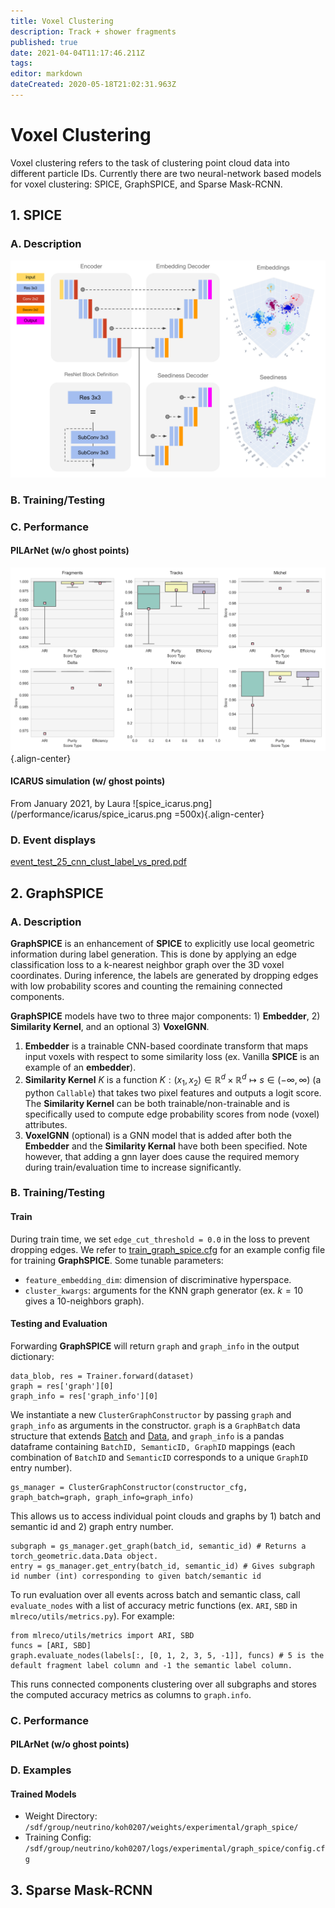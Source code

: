 ```yaml
---
title: Voxel Clustering
description: Track + shower fragments
published: true
date: 2021-04-04T11:17:46.211Z
tags: 
editor: markdown
dateCreated: 2020-05-18T21:02:31.963Z
---
```



# Voxel Clustering

Voxel clustering refers to the task of clustering point cloud data into different particle IDs. 
Currently there are two neural-network based models for voxel clustering: SPICE, GraphSPICE, and Sparse Mask-RCNN. 

## 1. SPICE

### A. Description
![spice_architecture.png](/architectures/spice_architecture.png)

### B. Training/Testing

### C. Performance
#### PILArNet (w/o ghost points)
![f32d6_boxplot.png](/performance/f32d6_boxplot.png){.align-center}

#### ICARUS simulation (w/ ghost points)
From January 2021, by Laura
![spice_icarus.png](/performance/icarus/spice_icarus.png =500x){.align-center}

### D. Event displays

[event_test_25_cnn_clust_label_vs_pred.pdf](/event_displays/event_test_25_cnn_clust_label_vs_pred.pdf)




## 2. GraphSPICE


### A. Description

**GraphSPICE** is an enhancement of **SPICE** to explicitly use local geometric information during label generation. This is done by applying an edge classification loss to a k-nearest neighbor graph over the 3D voxel coordinates. During inference, the labels are generated by dropping edges with low probability scores and counting the remaining connected components. 

**GraphSPICE** models have two to three major components: 1) **Embedder**, 2) **Similarity Kernel**, and an optional 3) **VoxelGNN**.  
 1. **Embedder** is a trainable CNN-based coordinate transform that maps input voxels with respect to some similarity loss (ex. Vanilla **SPICE** is an example of an **embedder**). 
 2. **Similarity Kernel** $K$ is a function $K: (x_1, x_2) \in \mathbb{R}^d \times \mathbb{R}^d \mapsto s \in (-\infty, \infty)$ (a python `Callable`) that takes two pixel features and outputs a logit score. The **Similarity Kernel** can be both trainable/non-trainable and is specifically used to compute edge probability scores from node (voxel) attributes. 
 3. **VoxelGNN** (optional) is a GNN model that is added after both the **Embedder** and the **Similarity Kernal** have both been specified. Note however, that adding a gnn layer does cause the required memory during train/evaluation time to increase significantly. 

### B. Training/Testing
#### Train

During train time, we set `edge_cut_threshold = 0.0` in the loss to prevent dropping edges. We refer to [train_graph_spice.cfg](/example_configs/train_graph_spice.cfg) for an example config file for training **GraphSPICE**. Some tunable parameters:

 * `feature_embedding_dim`: dimension of discriminative hyperspace. 
 * `cluster_kwargs`: arguments for the KNN graph generator (ex. $k=10$ gives a 10-neighbors graph).


#### Testing and Evaluation

Forwarding **GraphSPICE** will return `graph` and `graph_info` in the output dictionary:
```
data_blob, res = Trainer.forward(dataset)
graph = res['graph'][0]
graph_info = res['graph_info'][0]
```
We instantiate a new `ClusterGraphConstructor` by passing `graph` and `graph_info` as arguments in the constructor. `graph` is a `GraphBatch` data structure that extends [Batch](https://pytorch-geometric.readthedocs.io/en/latest/modules/data.html) and [Data](https://pytorch-geometric.readthedocs.io/en/latest/modules/data.html), and `graph_info` is a pandas dataframe containing `BatchID, SemanticID, GraphID` mappings (each combination of `BatchID` and `SemanticID` corresponds to a unique `GraphID` entry number). 
```
gs_manager = ClusterGraphConstructor(constructor_cfg, graph_batch=graph, graph_info=graph_info)
```
This allows us to access individual point clouds and graphs by 1) batch and semantic id and 2) graph entry number. 
```
subgraph = gs_manager.get_graph(batch_id, semantic_id) # Returns a torch_geometric.data.Data object.
entry = gs_manager.get_entry(batch_id, semantic_id) # Gives subgraph id number (int) corresponding to given batch/semantic id
```
To run evaluation over all events across batch and semantic class, call `evaluate_nodes` with a list of accuracy metric functions (ex. `ARI`, `SBD` in `mlreco/utils/metrics.py`). For example:
```
from mlreco/utils/metrics import ARI, SBD
funcs = [ARI, SBD]
graph.evaluate_nodes(labels[:, [0, 1, 2, 3, 5, -1]], funcs) # 5 is the default fragment label column and -1 the semantic label column.
```
This runs connected components clustering over all subgraphs and stores the computed accuracy metrics as columns to `graph.info`. 


### C. Performance

#### PILArNet (w/o ghost points)

### D. Examples

#### Trained Models
 
 * Weight Directory: `/sdf/group/neutrino/koh0207/weights/experimental/graph_spice/`
 * Training Config: `/sdf/group/neutrino/koh0207/logs/experimental/graph_spice/config.cfg`


## 3. Sparse Mask-RCNN